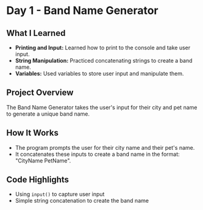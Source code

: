 # Day 1 - Band Name Generator

## What I Learned
- **Printing and Input:** Learned how to print to the console and take user input.
- **String Manipulation:** Practiced concatenating strings to create a band name.
- **Variables:** Used variables to store user input and manipulate them.

## Project Overview
The Band Name Generator takes the user's input for their city and pet name to generate a unique band name.

## How It Works
- The program prompts the user for their city name and their pet's name.
- It concatenates these inputs to create a band name in the format: "CityName PetName".

## Code Highlights
- Using `input()` to capture user input
- Simple string concatenation to create the band name
